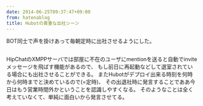 ```yaml
---
date: 2014-06-25T09:37:47+09:00
from: hatenablog
title: Hubotの貴重な出社シーン
---
```


<p>BOT同士で声を掛けあって毎朝定時に出社させるようにした。</p>

<p><img src="http://cdn-ak.f.st-hatena.com/images/fotolife/r/r7kamura/20140625/20140625093912.png" alt=""></p>

<p>HipChatのXMPPサーバでは部屋に不在のユーザにmentionを送ると自動でinviteメッセージを飛ばす機能があるので、
もし前日に再起動などして退室されている場合にも出社させることができる。
またHubotがデプロイ出来る時刻を何時から何時までと決めているので(=定時)、
その出退社時に発言することでああ今日はもう営業時間外かということを認識しやすくなる。
そのようなことは全く考えていなくて、単純に面白いから発言させてる。</p>

